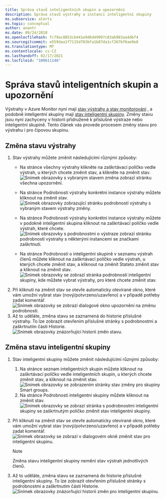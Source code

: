 ```yaml
---
title: Správa stavů inteligentních skupin a upozornění
description: Správa stavů výstrahy a instancí inteligentní skupiny
ms.subservice: alerts
ms.topic: conceptual
author: anantr
ms.date: 09/24/2018
ms.openlocfilehash: fc79ac8853cb441e9d6d49997c03ab983aa4dbf4
ms.sourcegitcommit: e559daa1f7115d703bfa1b87da1cf267bf6ae9e8
ms.translationtype: MT
ms.contentlocale: cs-CZ
ms.lasthandoff: 02/17/2021
ms.locfileid: "100611146"
---
```

# <a name="manage-alert-and-smart-group-states"></a>Správa stavů inteligentních skupin a upozornění

Výstrahy v Azure Monitor nyní mají [stav výstrahy a stav monitorování](../platform/alerts-overview.md) , a podobně inteligentní skupiny mají [stav inteligentní skupiny](../platform/alerts-smartgroups-overview.md?toc=%2fazure%2fazure-monitor%2ftoc.json). Změny stavu jsou nyní zachyceny v historii přidružené k příslušné výstraze nebo inteligentní skupině. Tento článek vás provede procesem změny stavu pro výstrahu i pro čipovou skupinu.

## <a name="change-the-state-of-an-alert"></a>Změna stavu výstrahy

1. Stav výstrahy můžete změnit následujícími různými způsoby: 
    * Na stránce všechny výstrahy klikněte na zaškrtávací políčko vedle výstrah, u kterých chcete změnit stav, a klikněte na změnit stav.   
    ![Snímek obrazovky s vybraným stavem změna zobrazí stránku všechna upozornění.](./media/alerts-managing-alert-states/state-all-alerts.jpg)
    * Na stránce Podrobnosti výstrahy konkrétní instance výstrahy můžete kliknout na změnit stav.   
    ![Snímek obrazovky zobrazující stránku podrobností výstrahy s vybraným stavem výstrahy změny.](./media/alerts-managing-alert-states/state-alert-details.jpg)
    * Na stránce Podrobnosti výstrahy konkrétní instance výstrahy můžete v podokně inteligentní skupina kliknout na zaškrtávací políčko vedle výstrah, které chcete.    
    ![Snímek obrazovky s podrobnostmi o výstraze zobrazí stránku podrobností výstrahy s některými instancemi se značkami zaškrtnutí.](./media/alerts-managing-alert-states/state-alert-details-sg.jpg)

    * Na stránce Podrobnosti o inteligentní skupině v seznamu výstrah členů můžete kliknout na zaškrtávací políčko vedle výstrah, u kterých chcete změnit stav, a kliknout na změnit Stateto změnit stav a kliknout na změnit stav.   
    ![Snímek obrazovky se zobrazí stránka podrobností inteligentní skupiny, kde můžete vybrat výstrahy, pro které chcete změnit stav.](./media/alerts-managing-alert-states/state-sg-details-alerts.jpg)
1. Při kliknutí na změnit stav se otevře automaticky otevírané okno, které vám umožní vybrat stav (nový/potvrzeno/uzavřeno) a v případě potřeby zadat komentář.   
![Snímek obrazovky se zobrazí dialogové okno upozornění na změnu podrobností.](./media/alerts-managing-alert-states/state-alert-change.jpg)
1. Až to uděláte, změna stavu se zaznamená do historie příslušné výstrahy. To lze zobrazit otevřením příslušné stránky s podrobnostmi a zaškrtnutím části Historie.    
![Snímek obrazovky znázorňující historii změn stavu.](./media/alerts-managing-alert-states/state-alert-history.jpg)

## <a name="change-the-state-of-a-smart-group"></a>Změna stavu inteligentní skupiny
1. Stav inteligentní skupiny můžete změnit následujícími různými způsoby:
    1. Na stránce seznam inteligentních skupin můžete kliknout na zaškrtávací políčko vedle inteligentních skupin, u kterých chcete změnit stav, a kliknout na změnit stav.  
    ![Snímek obrazovky se zobrazením stránky stav změny pro skupiny Smart groups.](./media/alerts-managing-alert-states/state-sg-list.jpg)
    1. Na stránce Podrobnosti inteligentní skupiny můžete kliknout na změnit stav.        
    ![Snímek obrazovky se zobrazí stránka s podrobnostmi inteligentní skupiny se zaškrtnutým políčko změnit stav inteligentní skupiny.](./media/alerts-managing-alert-states/state-sg-details.jpg)
1. Při kliknutí na změnit stav se otevře automaticky otevírané okno, které vám umožní vybrat stav (nový/potvrzeno/uzavřeno) a v případě potřeby zadat komentář. 
![Snímek obrazovky se zobrazí v dialogovém okně změnit stav pro inteligentní skupinu.](./media/alerts-managing-alert-states/state-sg-change.jpg)
   > [!NOTE]
   >  Změna stavu inteligentní skupiny nemění stav výstrah jednotlivých členů.

1. Až to uděláte, změna stavu se zaznamená do historie příslušné inteligentní skupiny. To lze zobrazit otevřením příslušné stránky s podrobnostmi a zaškrtnutím části Historie.     
![Snímek obrazovky znázorňující historii změn pro inteligentní skupinu.](./media/alerts-managing-alert-states/state-sg-history.jpg)